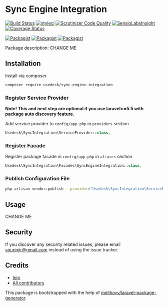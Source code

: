 # Sync Engine Integration

[![Build Status](https://travis-ci.org/usedesk/sync-engine-integration.svg?branch=master)](https://travis-ci.org/usedesk/sync-engine-integration)
[![styleci](https://styleci.io/repos/CHANGEME/shield)](https://styleci.io/repos/CHANGEME)
[![Scrutinizer Code Quality](https://scrutinizer-ci.com/g/usedesk/sync-engine-integration/badges/quality-score.png?b=master)](https://scrutinizer-ci.com/g/usedesk/sync-engine-integration/?branch=master)
[![SensioLabsInsight](https://insight.sensiolabs.com/projects/CHANGEME/mini.png)](https://insight.sensiolabs.com/projects/CHANGEME)
[![Coverage Status](https://coveralls.io/repos/github/usedesk/sync-engine-integration/badge.svg?branch=master)](https://coveralls.io/github/usedesk/sync-engine-integration?branch=master)

[![Packagist](https://img.shields.io/packagist/v/usedesk/sync-engine-integration.svg)](https://packagist.org/packages/usedesk/sync-engine-integration)
[![Packagist](https://poser.pugx.org/usedesk/sync-engine-integration/d/total.svg)](https://packagist.org/packages/usedesk/sync-engine-integration)
[![Packagist](https://img.shields.io/packagist/l/usedesk/sync-engine-integration.svg)](https://packagist.org/packages/usedesk/sync-engine-integration)

Package description: CHANGE ME

## Installation

Install via composer
```bash
composer require usedesk/sync-engine-integration
```

### Register Service Provider

**Note! This and next step are optional if you use laravel>=5.5 with package
auto discovery feature.**

Add service provider to `config/app.php` in `providers` section
```php
Usedesk\SyncIntegration\ServiceProvider::class,
```

### Register Facade

Register package facade in `config/app.php` in `aliases` section
```php
Usedesk\SyncIntegration\Facades\SyncEngineIntegration::class,
```

### Publish Configuration File

```bash
php artisan vendor:publish --provider="Usedesk\SyncIntegration\ServiceProvider" --tag="config"
```

## Usage

CHANGE ME

## Security

If you discover any security related issues, please email sourinjir@gmail.com
instead of using the issue tracker.

## Credits

- [Injir](https://github.com/usedesk/sync-engine-integration)
- [All contributors](https://github.com/usedesk/sync-engine-integration/graphs/contributors)

This package is bootstrapped with the help of
[melihovv/laravel-package-generator](https://github.com/melihovv/laravel-package-generator).
